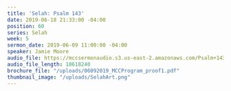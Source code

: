 ```yaml
---
title: 'Selah: Psalm 143'
date: 2019-06-18 21:33:00 -04:00
position: 60
series: Selah
week: 5
sermon_date: 2019-06-09 11:00:00 -04:00
speaker: Jamie Moore
audio_file: https://mccsermonaudio.s3.us-east-2.amazonaws.com/Psalm+143.lite.mp3
audio_file_length: 18618240
brochure_file: "/uploads/06092019_MCCProgram_proof1.pdf"
thumbnail_image: "/uploads/SelahArt.png"
---
```


